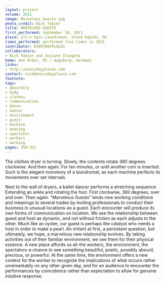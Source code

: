 ```yaml
---
layout: project
volume: 2011
image: Marvelous_Guests.jpg
photo_credit: Nick Tobier
title: MARVELOUS GUESTS
first_performed: September 18, 2011
place: Sit-n-Spin Laundromat, Grand Rapids, MI
times_performed: performed five times in 2011
contributor: EVERYDAYPLACES
collaborators:
- Nick Tobier and Juliane Stiegele
home: Ann Arbor, MI / Augsburg, Germany
links:
- http://everydayplaces.com
contact: nick@everydayplaces.com
footnote: 
tags:
- absurdity
- body
- clothes
- communication
- dance
- dancer
- environment
- guest
- machine
- meaning
- spectator
- workers
- working
pages: 350-351
---
```


The clothes dryer is turning. Slowly, the contents rotate 360 degrees clockwise. And then again. For ten minutes, or until another coin is inserted. Such is the elegant monotony of a laundromat, as each machine perfects its movements over set intervals. 

Next to the wall of dryers, a ballet dancer performs a stretching sequence. Extending an ankle and rotating the foot. First clockwise, 360 degrees, over and over. Then again. “Marvelous Guests” lends new working conditions and meanings to several trades by inviting professionals to conduct their business in unusual locations-as a guest. Each encounter will produce its own forms of communication on location. We see the relationship between guest and host as dynamic, and not without friction as each adjusts to the other. Much like an oyster, our guest is perhaps the catalyst who needs a host in order to make a pearl. An irritant at first, a persistent question, but ultimately, we hope, a marvelous new relationship evolves. By taking activities out of their familiar environment, we see them for their physical essence. A new place affords us all-the workers, the environment, the spectators-a chance to see something beautiful, poetic, possibly absurd, precious, or powerful. At the same time, the environment offers a new context for the worker to recognize the implications of what occurs rather unremarkably on any other given day, and for an audience to encounter the performances by coincidence rather than expectation to allow for genuine intuitive response.

